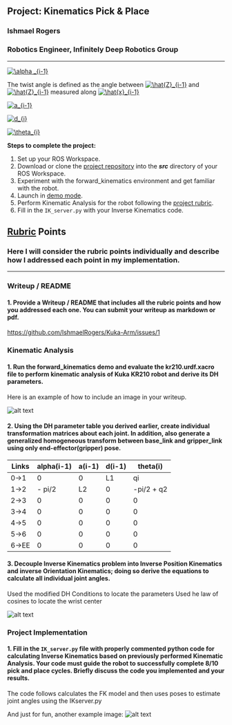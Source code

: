## Project: Kinematics Pick & Place
### Ishmael Rogers
### Robotics Engineer, Infinitely Deep Robotics Group

---
<a href="https://www.codecogs.com/eqnedit.php?latex=\alpha&space;_{i-1}" target="_blank"><img src="https://latex.codecogs.com/gif.latex?\alpha&space;_{i-1}" title="\alpha _{i-1}" /></a>

The twist angle is defined as the angle between <a href="https://www.codecogs.com/eqnedit.php?latex=\hat{Z}_{i-1}" target="_blank"><img src="https://latex.codecogs.com/gif.latex?\hat{Z}_{i-1}" title="\hat{Z}_{i-1}" /></a> and <a href="https://www.codecogs.com/eqnedit.php?latex=\hat{Z}_{i-1}" target="_blank"><img src="https://latex.codecogs.com/gif.latex?\hat{Z}_{i-1}" title="\hat{Z}_{i-1}" /></a> measured along <a href="https://www.codecogs.com/eqnedit.php?latex=\hat{x}_{i-1}" target="_blank"><img src="https://latex.codecogs.com/gif.latex?\hat{x}_{i-1}" title="\hat{x}_{i-1}" /></a>

<a href="https://www.codecogs.com/eqnedit.php?latex=a_{i-1}" target="_blank"><img src="https://latex.codecogs.com/gif.latex?a_{i-1}" title="a_{i-1}" /></a>

<a href="https://www.codecogs.com/eqnedit.php?latex=d_{i}" target="_blank"><img src="https://latex.codecogs.com/gif.latex?d_{i}" title="d_{i}" /></a>

<a href="https://www.codecogs.com/eqnedit.php?latex=\theta_{i}" target="_blank"><img src="https://latex.codecogs.com/gif.latex?\theta_{i}" title="\theta_{i}" /></a>


**Steps to complete the project:**  


1. Set up your ROS Workspace.
2. Download or clone the [project repository](https://github.com/udacity/RoboND-Kinematics-Project) into the ***src*** directory of your ROS Workspace.  
3. Experiment with the forward_kinematics environment and get familiar with the robot.
4. Launch in [demo mode](https://classroom.udacity.com/nanodegrees/nd209/parts/7b2fd2d7-e181-401e-977a-6158c77bf816/modules/8855de3f-2897-46c3-a805-628b5ecf045b/lessons/91d017b1-4493-4522-ad52-04a74a01094c/concepts/ae64bb91-e8c4-44c9-adbe-798e8f688193).
5. Perform Kinematic Analysis for the robot following the [project rubric](https://review.udacity.com/#!/rubrics/972/view).
6. Fill in the `IK_server.py` with your Inverse Kinematics code. 


[//]: # (Image References)

[image1]: ./misc_images/misc1.png
[image2]: ./misc_images/misc3.png
[image3]: ./misc_images/misc2.png

## [Rubric](https://review.udacity.com/#!/rubrics/972/view) Points
### Here I will consider the rubric points individually and describe how I addressed each point in my implementation.  

---
### Writeup / README

#### 1. Provide a Writeup / README that includes all the rubric points and how you addressed each one.  You can submit your writeup as markdown or pdf.  

https://github.com/IshmaelRogers/Kuka-Arm/issues/1

### Kinematic Analysis
#### 1. Run the forward_kinematics demo and evaluate the kr210.urdf.xacro file to perform kinematic analysis of Kuka KR210 robot and derive its DH parameters.

Here is an example of how to include an image in your writeup.

![alt text][image1]

#### 2. Using the DH parameter table you derived earlier, create individual transformation matrices about each joint. In addition, also generate a generalized homogeneous transform between base_link and gripper_link using only end-effector(gripper) pose.

Links | alpha(i-1) | a(i-1) | d(i-1) | theta(i)
--- | --- | --- | --- | ---
0->1 | 0 | 0 | L1 | qi
1->2 | - pi/2 | L2 | 0 | -pi/2 + q2
2->3 | 0 | 0 | 0 | 0
3->4 |  0 | 0 | 0 | 0
4->5 | 0 | 0 | 0 | 0
5->6 | 0 | 0 | 0 | 0
6->EE | 0 | 0 | 0 | 0


#### 3. Decouple Inverse Kinematics problem into Inverse Position Kinematics and inverse Orientation Kinematics; doing so derive the equations to calculate all individual joint angles.

Used the modified DH Conditions to locate the parameters
Used he law of cosines to locate the wrist center 

![alt text][image2]

### Project Implementation

#### 1. Fill in the `IK_server.py` file with properly commented python code for calculating Inverse Kinematics based on previously performed Kinematic Analysis. Your code must guide the robot to successfully complete 8/10 pick and place cycles. Briefly discuss the code you implemented and your results. 

The code follows calculates the FK model and then uses poses to estimate joint angles using the IKserver.py


And just for fun, another example image:
![alt text][image3]


